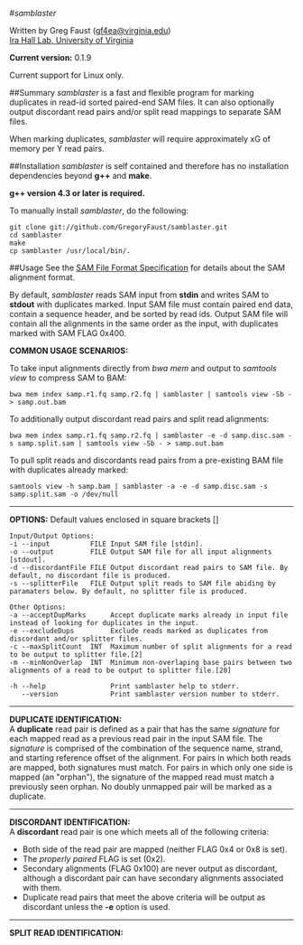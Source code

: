 #*samblaster*

Written by Greg Faust (gf4ea@virginia.edu)  
[Ira Hall Lab, University of Virginia](http://faculty.virginia.edu/irahall/)

**Current version:** 0.1.9

Current support for Linux only.

##Summary
*samblaster* is a fast and flexible program for marking duplicates in read-id sorted paired-end SAM files.
It can also optionally output discordant read pairs and/or split read mappings to separate SAM files.

When marking duplicates, *samblaster* will require approximately xG of memory per Y read pairs.

##Installation
*samblaster* is self contained and therefore has no installation dependencies beyond **g++** and **make**.  

**g++ version 4.3 or later is required.**

To manually install *samblaster*, do the following:
~~~~~~~~~~~~~~~~~~
git clone git://github.com/GregoryFaust/samblaster.git
cd samblaster
make
cp samblaster /usr/local/bin/.
~~~~~~~~~~~~~~~~~~

##Usage
See the [SAM File Format Specification](http://samtools.sourceforge.net/SAMv1.pdf) for details about the SAM alignment format.

By default, *samblaster* reads SAM input from **stdin** and writes SAM to **stdout** with duplicates marked. Input SAM file must contain paired end data, contain a sequence header, and be sorted by read ids.
Output SAM file will contain all the alignments in the same order as the input, with duplicates marked with SAM FLAG 0x400.

**COMMON USAGE SCENARIOS:**  

To take input alignments directly from _bwa mem_ and output to _samtools view_ to compress SAM to BAM:
```
bwa mem index samp.r1.fq samp.r2.fq | samblaster | samtools view -Sb - > samp.out.bam
```

To additionally output discordant read pairs and split read alignments:  
```
bwa mem index samp.r1.fq samp.r2.fq | samblaster -e -d samp.disc.sam -s samp.split.sam | samtools view -Sb - > samp.out.bam
```

To pull split reads and discordants read pairs from a pre-existing BAM file with duplicates already marked:  
```
samtools view -h samp.bam | samblaster -a -e -d samp.disc.sam -s samp.split.sam -o /dev/null
```

---
**OPTIONS:**
Default values enclosed in square brackets []
```
Input/Output Options:
-i --input          FILE Input SAM file [stdin].
-o --output         FILE Output SAM file for all input alignments [stdout].
-d --discordantFile FILE Output discordant read pairs to SAM file. By default, no discordant file is produced.
-s --splitterFile   FILE Output split reads to SAM file abiding by paramaters below. By default, no splitter file is produced.

Other Options:
-a --acceptDupMarks      Accept duplicate marks already in input file instead of looking for duplicates in the input.
-e --excludeDups         Exclude reads marked as duplicates from discordant and/or splitter files.
-c --maxSplitCount  INT  Maximum number of split alignments for a read to be output to splitter file.[2]
-m --minNonOverlap  INT  Minimum non-overlaping base pairs between two alignments of a read to be output to splitter file.[20]

-h --help                Print samblaster help to stderr.
   --version             Print samblaster version number to stderr.
```

---
**DUPLICATE IDENTIFICATION:**  
A **duplicate** read pair is defined as a pair that has the same *signature* for each mapped read as a previous read pair in the input SAM file.
The *signature* is comprised of the combination of the sequence name, strand, and starting reference offset of the alignment.
For pairs in which both reads are mapped, both signatures must match.
For pairs in which only one side is mapped (an "orphan"), the signature of the mapped read must match a previously seen orphan.
No doubly unmapped pair will be marked as a duplicate.

---
**DISCORDANT IDENTIFICATION:**  
A **discordant** read pair is one which meets all of the following criteria:
- Both side of the read pair are mapped (neither FLAG 0x4 or 0x8 is set).
- The *properly paired* FLAG is set (0x2).
- Secondary alignments (FLAG 0x100) are never output as discordant, although a discordant pair can have secondary alignments associated with them.
- Duplicate read pairs that meet the above criteria will be output as discordant unless the **-e** option is used.
     
---
**SPLIT READ IDENTIFICATION:**


